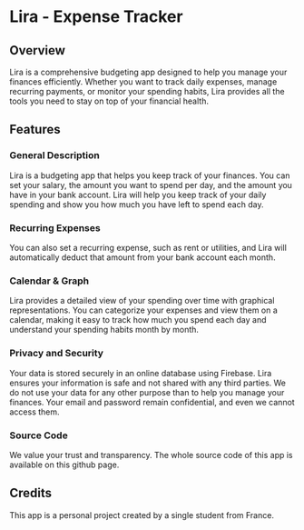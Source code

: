 # Lira - Expense Tracker

## Overview 
Lira is a comprehensive budgeting app designed to help you manage your finances efficiently. Whether you want to track daily expenses, manage recurring payments, or monitor your spending habits, Lira provides all the tools you need to stay on top of your financial health.

## Features

### General Description
Lira is a budgeting app that helps you keep track of your finances. You can set your salary, the amount you want to spend per day, and the amount you have in your bank account. Lira will help you keep track of your daily spending and show you how much you have left to spend each day.

### Recurring Expenses
You can also set a recurring expense, such as rent or utilities, and Lira will automatically deduct that amount from your bank account each month.

### Calendar & Graph
Lira provides a detailed view of your spending over time with graphical representations. You can categorize your expenses and view them on a calendar, making it easy to track how much you spend each day and understand your spending habits month by month.

### Privacy and Security
Your data is stored securely in an online database using Firebase. Lira ensures your information is safe and not shared with any third parties. We do not use your data for any other purpose than to help you manage your finances. Your email and password remain confidential, and even we cannot access them.

### Source Code
We value your trust and transparency. The whole source code of this app is available on this github page.

## Credits
This app is a personal project created by a single student from France. 
